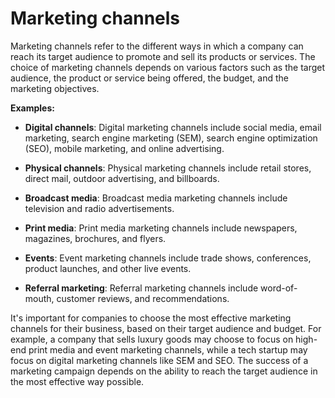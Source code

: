 # Marketing channels

Marketing channels refer to the different ways in which a company can reach its target audience to promote and sell its products or services. The choice of marketing channels depends on various factors such as the target audience, the product or service being offered, the budget, and the marketing objectives.

**Examples:**

* **Digital channels**: Digital marketing channels include social media, email marketing, search engine marketing (SEM), search engine optimization (SEO), mobile marketing, and online advertising.

* **Physical channels**: Physical marketing channels include retail stores, direct mail, outdoor advertising, and billboards.

* **Broadcast media**: Broadcast media marketing channels include television and radio advertisements.

* **Print media**: Print media marketing channels include newspapers, magazines, brochures, and flyers.

* **Events**: Event marketing channels include trade shows, conferences, product launches, and other live events.

* **Referral marketing**: Referral marketing channels include word-of-mouth, customer reviews, and recommendations.

It's important for companies to choose the most effective marketing channels for their business, based on their target audience and budget. For example, a company that sells luxury goods may choose to focus on high-end print media and event marketing channels, while a tech startup may focus on digital marketing channels like SEM and SEO. The success of a marketing campaign depends on the ability to reach the target audience in the most effective way possible.
